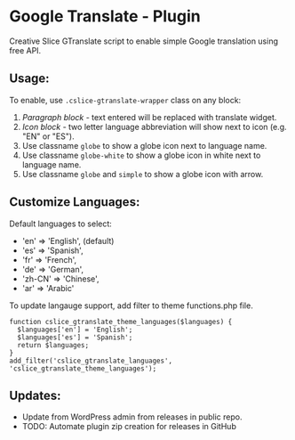 # Google Translate - Plugin
Creative Slice GTranslate script to enable simple Google translation using free API.

## Usage:

To enable, use `.cslice-gtranslate-wrapper` class on any block:

1) *Paragraph block* - text entered will be replaced with translate widget.
2) *Icon block* - two letter language abbreviation will show next to icon (e.g. "EN" or "ES").
3) Use classname `globe` to show a globe icon next to language name.
4) Use classname `globe-white` to show a globe icon in white next to language name.
5) Use classname `globe` and `simple` to show a globe icon with arrow.

## Customize Languages:
Default languages to select:

- 'en' => 'English', (default)
- 'es' => 'Spanish',
- 'fr' => 'French',
- 'de' => 'German',
- 'zh-CN' => 'Chinese',
- 'ar' => 'Arabic'

To update langauge support, add filter to theme functions.php file.
```
function cslice_gtranslate_theme_languages($languages) {
  $languages['en'] = 'English';
  $languages['es'] = 'Spanish';
  return $languages;
}
add_filter('cslice_gtranslate_languages', 'cslice_gtranslate_theme_languages');
```

## Updates:
- Update from WordPress admin from releases in public repo.
- TODO: Automate plugin zip creation for releases in GitHub
